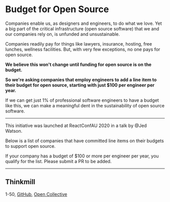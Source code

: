 # Budget for Open Source

Companies enable us, as designers and engineers, to do what we love. Yet a big part of the critical infrastructure (open source software) that we and our companies rely on, is unfunded and unsustainable.

Companies readily pay for things like lawyers, insurance, hosting, free lunches, wellness facilities. But, with very few exceptions, no one pays for open source.

**We believe this won't change until funding for open source is on the budget.**

**So we're asking companies that employ engineers to add a line item to their budget for open source, starting with just \$100 per engineer per year.**

If we can get just 1% of professional software engineers to have a budget like this, we can make a meaningful dent in the sustainability of open source software.

---

This initiative was launched at ReactConfAU 2020 in a talk by @Jed Watson.

Below is a list of companies that have committed line items on their budgets to support open source.

If your company has a budget of \$100 or more per engineer per year, you qualify for the list. Please submit a PR to be added.

---

<!--
1-50 | 51-100 | 101-1,000 | >1,000

Dev size, github, OC profile (if have one)
-->

## Thinkmill

1-50, [GitHub](https://github.com/Thinkmill), [Open Collective](https://opencollective.com/thinkmill)
